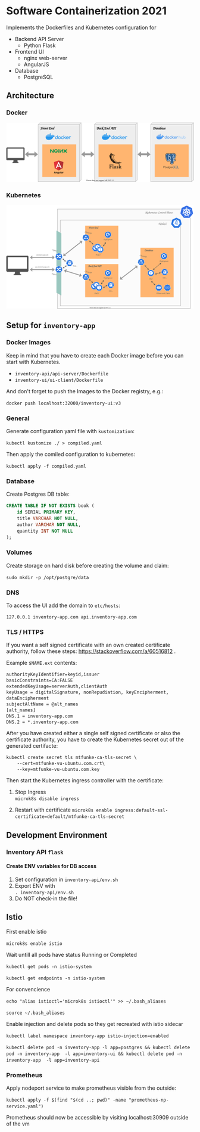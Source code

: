 # Software Containerization 2021
Implements the Dockerfiles and Kubernetes configuration for

* Backend API Server
  * Python Flask
* Frontend UI
  * nginx web-server
  * AngularJS
* Database
  * PostgreSQL

## Architecture
### Docker

![Docker Architecture](https://raw.githubusercontent.com/FunkeMT/nl.vu.containerization/main/presentation/figures/docker_architecture.svg)


### Kubernetes

![Kubernetes Architecture](https://raw.githubusercontent.com/FunkeMT/nl.vu.containerization/main/presentation/figures/kubernetes_architecture.svg)

## Setup for `inventory-app`

### Docker Images
Keep in mind that you have to create each Docker image before you can start with Kubernetes.

* `inventory-api/api-server/Dockerfile`
* `inventory-ui/ui-client/Dockerfile`

And don't forget to push the Images to the Docker registry, e.g.:

`docker push localhost:32000/inventory-ui:v3`

### General
Generate configuration yaml file with `kustomization`:

`kubectl kustomize ./ > compiled.yaml`

Then apply the comiled configuration to kubernetes:

`kubectl apply -f compiled.yaml`

### Database
Create Postgres DB table:

```sql
CREATE TABLE IF NOT EXISTS book (
    id SERIAL PRIMARY KEY,
    title VARCHAR NOT NULL,
    author VARCHAR NOT NULL,
    quantity INT NOT NULL
);
```

### Volumes
Create storage on hard disk before creating the volume and claim:

`sudo mkdir -p /opt/postgre/data`

### DNS
To access the UI add the domain to `etc/hosts`:

```
127.0.0.1 inventory-app.com api.inventory-app.com
```

### TLS / HTTPS
If you want a self signed certificate with an own created certificate authority, follow these steps: https://stackoverflow.com/a/60516812 .

Example `$NAME.ext` contents:

```
authorityKeyIdentifier=keyid,issuer
basicConstraints=CA:FALSE
extendedKeyUsage=serverAuth,clientAuth
keyUsage = digitalSignature, nonRepudiation, keyEncipherment, dataEncipherment
subjectAltName = @alt_names
[alt_names]
DNS.1 = inventory-app.com
DNS.2 = *.inventory-app.com
```


After you have created either a single self signed certificate or also the certificate authority, you have to create the Kubernetes secret out of the generated certifacte:

```
kubectl create secret tls mtfunke-ca-tls-secret \
    --cert=mtfunke-vu-ubuntu.com.crt\
    --key=mtfunke-vu-ubuntu.com.key
```

Then start the Kubernetes ingress controller with the certificate:

1. Stop Ingress  
`microk8s disable ingress`

1. Restart with certificate
`microk8s enable ingress:default-ssl-certificate=default/mtfunke-ca-tls-secret`


## Development Environment

### Inventory API `flask`
#### Create ENV variables for DB access
1. Set configuration in `inventory-api/env.sh`
1. Export ENV with  
`. inventory-api/env.sh`
1. Do NOT check-in the file!

## Istio
First enable istio

  `microk8s enable istio`
  
Wait untill all pods have status Running or Completed

  `kubectl get pods -n istio-system`
  
  `kubectl get endpoints -n istio-system`
  
For convencience

  `echo "alias istioctl='microk8s istioctl'" >> ~/.bash_aliases`
  
  `source ~/.bash_aliases`
  
Enable injection and delete pods so they get recreated with istio sidecar

  `kubectl label namespace inventory-app istio-injection=enabled`
  
  `kubectl delete pod -n inventory-app -l app=postgres && kubectl delete pod -n inventory-app  -l app=inventory-ui && kubectl delete pod -n inventory-app  -l app=inventory-api`
  
### Prometheus
Apply nodeport service to make prometheus visible from the outside:

  `kubectl apply -f $(find "$(cd ..; pwd)" -name "prometheus-np-service.yaml")`
  
Prometheus should now be accessible by visiting localhost:30909 outside of the vm
